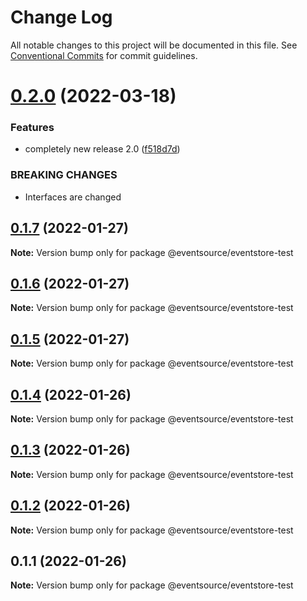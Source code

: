 # Change Log

All notable changes to this project will be documented in this file.
See [Conventional Commits](https://conventionalcommits.org) for commit guidelines.

# [0.2.0](https://github.com/thomasvargiu/eventsource-ts/compare/@eventsource/eventstore-test@0.1.7...@eventsource/eventstore-test@0.2.0) (2022-03-18)


### Features

* completely new release 2.0 ([f518d7d](https://github.com/thomasvargiu/eventsource-ts/commit/f518d7d5a5f6223d1a36332355e9cd352350b40d))


### BREAKING CHANGES

* Interfaces are changed





## [0.1.7](https://github.com/thomasvargiu/eventsource-ts/compare/@eventsource/eventstore-test@0.1.6...@eventsource/eventstore-test@0.1.7) (2022-01-27)

**Note:** Version bump only for package @eventsource/eventstore-test





## [0.1.6](https://github.com/thomasvargiu/eventsource-ts/compare/@eventsource/eventstore-test@0.1.4...@eventsource/eventstore-test@0.1.6) (2022-01-27)

**Note:** Version bump only for package @eventsource/eventstore-test





## [0.1.5](https://github.com/thomasvargiu/eventsource-ts/compare/@eventsource/eventstore-test@0.1.4...@eventsource/eventstore-test@0.1.5) (2022-01-27)

**Note:** Version bump only for package @eventsource/eventstore-test





## [0.1.4](https://github.com/thomasvargiu/eventsource-ts/compare/@eventsource/eventstore-test@0.1.3...@eventsource/eventstore-test@0.1.4) (2022-01-26)

**Note:** Version bump only for package @eventsource/eventstore-test





## [0.1.3](https://github.com/thomasvargiu/eventsource-ts/compare/@eventsource/eventstore-test@0.1.2...@eventsource/eventstore-test@0.1.3) (2022-01-26)

**Note:** Version bump only for package @eventsource/eventstore-test





## [0.1.2](https://github.com/thomasvargiu/eventsource-ts/compare/@eventsource/eventstore-test@0.1.1...@eventsource/eventstore-test@0.1.2) (2022-01-26)

**Note:** Version bump only for package @eventsource/eventstore-test





## 0.1.1 (2022-01-26)

**Note:** Version bump only for package @eventsource/eventstore-test
